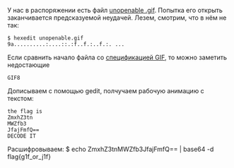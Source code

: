У нас в распоряжении есть файл [unopenable .gif](https://mega.nz/#!aKwGFARR!rS60DdUh8-jHMac572TSsdsANClqEsl9PD2sGl-SyDk). Попытка его открыть заканчивается предсказуемой неудачей. Лезем, смотрим, что в нём не так:

	$ hexedit unopenable.gif 
	9a..........:....::.:f..f.:..f.:. ...

Если сравнить начало файла со [спецификацией GIF](https://en.wikipedia.org/wiki/GIF#Example_GIF_file), то можно заметить недостающие 

	GIF8

Дописываем с помощью gedit, полчучаем рабочую анимацию с текстом:

	the flag is
	ZmxhZ3tn
	MWZfb3
	JfajFmfQ==
	DECODE IT

Расшифровываем:
	$ echo ZmxhZ3tnMWZfb3JfajFmfQ== | base64 -d
	flag{g1f_or_j1f}

